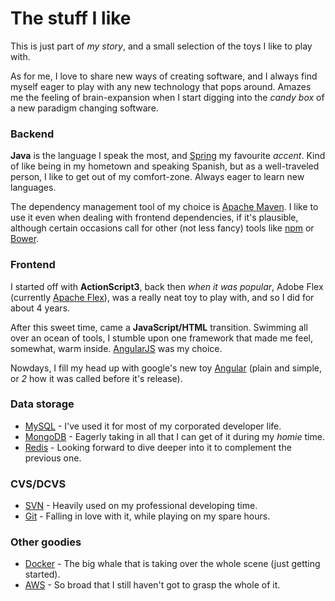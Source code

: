 # The stuff I like

This is just part of _my story_, and a small selection of the toys I like to play with.

As for me, I love to share new ways of creating software, and I always find myself eager to play with any new technology that pops around. Amazes me the feeling of brain-expansion when I start digging into the _candy box_ of a new paradigm changing software.

### Backend

**Java** is the language I speak the most, and [Spring](https://spring.io/projects) my favourite _accent_. Kind of like being in my hometown and speaking Spanish, but as a well-traveled person, I like to get out of my comfort-zone. Always eager to learn new languages.

The dependency management tool of my choice is [Apache Maven](https://maven.apache.org/). I like to use it even when dealing with frontend dependencies, if it's plausible, although certain occasions call for other (not less fancy) tools like [npm](https://www.npmjs.com/) or [Bower](https://bower.io/).

### Frontend

I started off with **ActionScript3**, back then _when it was popular_, Adobe Flex (currently [Apache Flex](http://flex.apache.org/)), was a really neat toy to play with, and so I did for about 4 years.

After this sweet time, came a **JavaScript/HTML** transition. Swimming all over an ocean of tools, I stumble upon one framework that made me feel, somewhat, warm inside. [AngularJS](https://angularjs.org/) was my choice.

Nowdays, I fill my head up with google's new toy [Angular](https://angular.io/) (plain and simple, or _2_ how it was called before it's release).

### Data storage

- [MySQL](https://www.mysql.com/) - I've used it for most of my corporated developer life.
- [MongoDB](https://www.mongodb.com/) - Eagerly taking in all that I can get of it during my _homie_ time.
- [Redis](https://redis.io/) - Looking forward to dive deeper into it to complement the previous one.

### CVS/DCVS

- [SVN](https://subversion.apache.org/) - Heavily used on my professional developing time.
- [Git](https://git-scm.com/) - Falling in love with it, while playing on my spare hours.

### Other goodies

- [Docker](https://www.docker.com/) - The big whale that is taking over the whole scene (just getting started).
- [AWS](https://aws.amazon.com/) - So broad that I still haven't got to grasp the whole of it.





